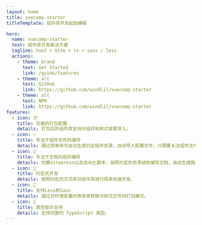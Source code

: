 ```yaml
---
layout: home
title: vuecomp-starter
titleTemplate: 组件库开发起始模板

hero:
  name: vuecomp-starter
  text: 组件库开发解决方案
  tagline: Vue3 + Vite + ts + sass / less
  actions:
    - theme: brand
      text: Get Started
      link: /guide/features
    - theme: alt
      text: GitHub
      link: https://github.com/windlil/vuecomp-starter
    - theme: alt
      text: NPM
      link: https://github.com/windlil/vuecomp-starter
features:
  - icon: 📦
    title: 完善的打包配置
    details: 打包后的组件库支持对组件和样式按需导入。
  - icon: ⚡️
    title: 专注于组件文件的编写
    details: 通过简单命令自动生成约定组件目录，自动导入配置文件，只需要关注组件文件的编写。
  - icon: 📖
    title: 专注于文档内容的编写
    details: 内置Vitepress以及自动化脚本，按照约定的目录结构编写文档，自动生成路由。
  - icon: 💪
    title: 约定式开发
    details: 按照约定的方式来对组件库进行简单快速开发。
  - icon: 🔩
    title: 支持Less和Sass
    details: 通过对环境变量的修改来转换对样式文件的打包模式。
  - icon: 🔑
    title: 类型提示支持
    details: 支持完整的 TypeScript 类型。
---
```



